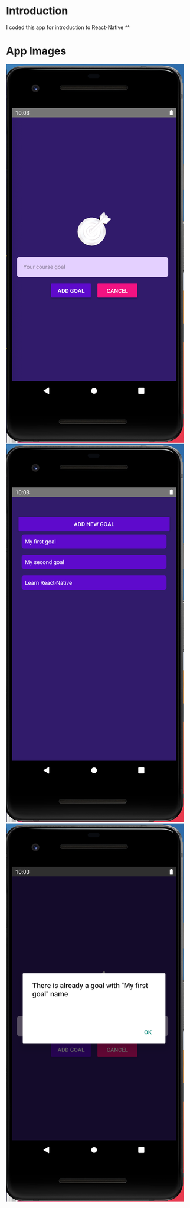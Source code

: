 # Introduction

I coded this app for introduction to React-Native ^^

# App Images

![1](./docs/1.png)
![2](./docs/2.png)
![3](./docs/3.png)